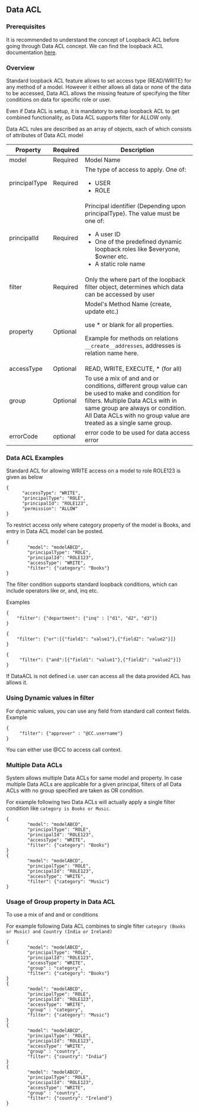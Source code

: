 ## Data ACL

### Prerequisites
It is recommended to understand the concept of Loopback ACL before going through Data ACL concept. We can find the loopback ACL documentation [here](https://docs.strongloop.com/display/public/LB/Authentication%2C+authorization%2C+and+permissions).

### Overview
Standard loopback ACL feature allows to set access type (READ/WRITE) for any method of a model. However it either allows all data or none of the data to be accessed, Data ACL allows the missing feature of specifying the filter conditions on data for specific role or user.  

Even if Data ACL is setup, it is mandatory to setup loopback ACL to get combined functionality, as Data ACL supports filter for ALLOW only.

Data ACL rules are described as an array of objects, each of which consists of attributes of Data ACL model

Property | Required | Description
-------- | -------- | -------------
model|Required|Model Name
principalType|Required|The type of access to apply. One of:<ul><li>USER</li><li>ROLE</li></ul>
principalId|Required|Principal identifier (Depending upon principalType). The value must be one of: <ul><li>A user ID</li><li> One of the predefined dynamic loopback roles like $everyone, $owner etc.</li><li>A static role name</li></ul>
filter|Required|Only the where part of the loopback filter object, determines which data can be accessed by user
property|Optional|Model's Method Name (create, update etc.) <p>use * or blank for all properties. <p> Example for methods on relations ``__create__addresses``, addresses is relation name here.
accessType|Optional|READ, WRITE, EXECUTE, * (for all)
group|Optional|To use a mix of and and or conditions, different group value can be used to make and condition for filters. Multiple Data ACLs with in same group are always or condition. All Data ACLs with no group value are treated as a single same group.
errorCode|optional|error code to be used for data access error

### Data ACL Examples
Standard ACL for allowing WRITE access on a model to role ROLE123 is given as below
```
{
      "accessType": "WRITE",
      "principalType": "ROLE",
      "principalId": "ROLE123",
      "permission": "ALLOW"
}
```

To restrict access only where category property of the model is Books, and entry in Data ACL model can be posted.
```
{
        "model": "modelABCD",
        "principalType": "ROLE",
        "principalId": "ROLE123",
        "accessType": "WRITE",
        "filter": {"category": "Books"}
}
```

The filter condition supports standard loopback conditions, which can include operators like or, and, inq etc.

Examples
```
{
    "filter": {"department": {"inq" : ["d1", "d2", "d3"]}
}
```
```
{
    "filter": {"or":[{"field1": "value1"},{"field2": "value2"}]}
}
```
```
{
     "filter": {"and":[{"field1": "value1"},{"field2": "value2"}]}
}
```

If DataACL is not defined i.e. user can access all the data provided ACL has allows it.

### Using Dynamic values in filter
For dynamic values, you can use any field from standard call context fields.
Example
```
{
     "filter": {"approver" : "@CC.username"}
}
```

You can either use @CC to access call context.

### Multiple Data ACLs
System allows multiple Data ACLs for same model and property. In case multiple Data ACLs are applicable for a given principal, filters of all Data ACLs with no group specified  are taken as OR condition.

For example following two Data ACLs will actually apply a single filter condition like ```category is Books or Music```.

```
{
        "model": "modelABCD",
        "principalType": "ROLE",
        "principalId": "ROLE123",
        "accessType": "WRITE",
        "filter": {"category": "Books"}
}
{
        "model": "modelABCD",
        "principalType": "ROLE",
        "principalId": "ROLE123",
        "accessType": "WRITE",
        "filter": {"category": "Music"}
}
```

### Usage of Group property in Data ACL 

To use a mix of and and or conditions 

For example following Data ACL combines to single filter ```category (Books or Music) and Country (India or Ireland)```
```
{
        "model": "modelABCD",
        "principalType": "ROLE",
        "principalId": "ROLE123",
        "accessType": "WRITE",
        "group" : "category",
        "filter": {"category": "Books"}
}
{
        "model": "modelABCD",
        "principalType": "ROLE",
        "principalId": "ROLE123",
        "accessType": "WRITE",
        "group" : "category",
        "filter": {"category": "Music"}
}
{
        "model": "modelABCD",
        "principalType": "ROLE",
        "principalId": "ROLE123",
        "accessType": "WRITE",
        "group" : "country",
        "filter": {"country": "India"}
}
{
        "model": "modelABCD",
        "principalType": "ROLE",
        "principalId": "ROLE123",
        "accessType": "WRITE",
        "group" : "country",
        "filter": {"country": "Ireland"}
}

```